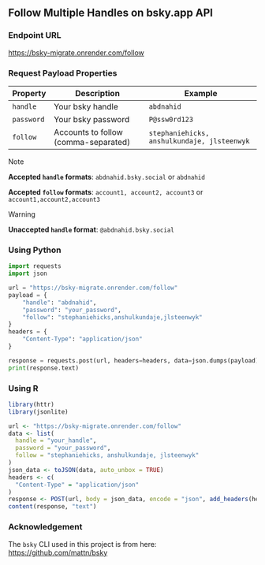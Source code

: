 ## Follow Multiple Handles on bsky.app API

### Endpoint URL

https://bsky-migrate.onrender.com/follow

### Request Payload Properties

| Property   | Description                          | Example                                     |
| ---------- | ------------------------------------ | ------------------------------------------- |
| `handle`   | Your bsky handle                     | `abdnahid`                                  |
| `password` | Your bsky password                   | `P@ssw0rd123`                               |
| `follow`   | Accounts to follow (comma-separated) | `stephaniehicks, anshulkundaje, jlsteenwyk` |

> [!NOTE]
> **Accepted `handle` formats**: `abdnahid.bsky.social` or `abdnahid`
> 
> **Accepted `follow` formats**: `account1, account2, account3` or `account1,account2,account3`

> [!WARNING]
> **Unaccepted `handle` format**: `@abdnahid.bsky.social`

### Using Python

```python
import requests
import json

url = "https://bsky-migrate.onrender.com/follow"
payload = {
    "handle": "abdnahid",
    "password": "your_password",
    "follow": "stephaniehicks,anshulkundaje,jlsteenwyk"
}
headers = {
    "Content-Type": "application/json"
}

response = requests.post(url, headers=headers, data=json.dumps(payload))
print(response.text)
```

### Using R
```R
library(httr)
library(jsonlite)

url <- "https://bsky-migrate.onrender.com/follow"
data <- list(
  handle = "your_handle",
  password = "your_password",
  follow = "stephaniehicks, anshulkundaje, jlsteenwyk"
)
json_data <- toJSON(data, auto_unbox = TRUE)
headers <- c(
  "Content-Type" = "application/json"
)
response <- POST(url, body = json_data, encode = "json", add_headers(headers))
content(response, "text")

```

### Acknowledgement

The `bsky` CLI used in this project is from here: 
https://github.com/mattn/bsky
